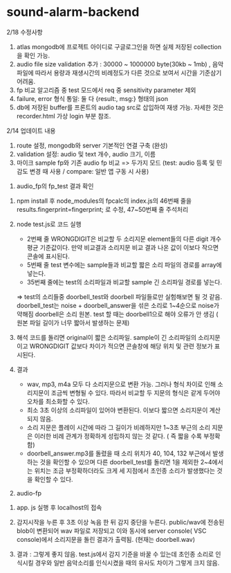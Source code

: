 # sound-alarm-backend
2/18 수정사항

1) atlas mongodb에 프로젝트 아이디로 구글로그인을 하면 실제 저장된 collection을 확인 가능. 
2) audio file size validation 추가 : 30000 ~ 1000000 byte(30kb ~ 1mb) , 음악파일에 따라서 용량과 재생시간의 비례정도가 다른 것으로 보여서 시간을 기준삼기 어려움. 
3) fp 비교 알고리즘 중 test 모드에서 req 중 sensitivity parameter 제외
4) failure, error 형식 통일: 둘 다 {result:, msg:} 형태의 json
5) db에 저장된 buffer를 프론트의 audio tag src로 삽입하여 재생 가능. 자세한 것은 recorder.html 가상 login 부분 참조.



2/14 업데이트 내용

1) route 설정, mongodb와 server 기본적인 연결 구축 (완성)
2) validation 설정: audio 및 text 개수, audio 크기, 이름 
3) 마이크 sample fp와 기존 audio fp 비교 => 두가지 모드 (test: audio 등록 및 민감도 변경 때 사용 / compare: 일반 앱 구동 시 사용)



1. audio_fp의 fp_test 결과 확인
  1) npm install 후 node_modules의 fpcalc의 index.js의 46번째 줄을 results.fingerprint=fingerprint; 로 수정, 47~50번째 줄 주석처리
  2) node test.js로 코드 실행
     - 2번째 줄 WRONGDIGIT은 비교할 두 소리지문 element들의 다른 digit 개수 평균 기준값이다. 만약 비교결과 소리지문 비교 결과 나온 값이 이보다 작으면 콘솔에 표시된다.   
     - 5번째 줄 test 변수에는 sample들과 비교할 짧은 소리 파일의 경로를 array에 넣는다.
     - 35번째 줄에는 test의 소리파일과 비교할 sample 긴 소리파일 경로를 넣는다.
     
      
     => test의 소리들중 doorbell_test와 doorbell 파일들로만 실험해보면 될 것 같음. doorbell_test는 noise + doorbell_answer을 섞은 소리로 1~4순으로 noise가 약해짐
        doorbell은 소리 원본. test 할 때는 doorbell1으로 해야 오류가 안 생김 ( 원본 파일 길이가 너무 짧아서 발생하는 문제)
        
  3) 해석 
      코드를 돌리면 original이 짧은 소리파일. sample이 긴 소리파일의 소리지문이고 WRONGDIGIT 값보다 차이가 적으면 콘솔창에 해당 위치 및 관련 정보가 표시된다.
      
  4) 결과
     - wav, mp3, m4a 모두 다 소리지문으로 변환 가능. 그러나 형식 차이로 인해 소리지문이 조금씩 변형될 수 있다. 따라서 비교할 두 지문의 형식은 같게 두어야 오차를 최소화할 수 있다.
     - 최소 3초 이상의 소리파일이 있어야 변환된다. 이보다 짧으면 소리지문이 계산되지 않음.
     - 소리 지문은 플레이 시간에 따라 그 길이가 비례하지만 1~3초 부근의 소리 지문은 이러한 비례 관계가 정확하게 성립하지 않는 것 같다. ( 즉 짧을 수록 부정확함)
     - doorbell_answer.mp3를 돌렸을 때 소리 위치가 40, 104, 132 부근에서 발생하는 것을 확인할 수 있으며  다른 doorbell_test를 돌리면 1을 제외한 2~4에서는 위치는 조금 부정확하더라도 
       크게 세 지점에서 초인종 소리가 발생했다는 것을 확인할 수 있다.
       
2. audio-fp 
  1) app. js 실행 후 localhost의 접속
  2) 감지시작을 누른 후 3초 이상 녹음 한 뒤 감지 중단을 누른다.  public/wav에 전송된 blob이 변환되어 wav 파일로 저장되고 이와 동시에 server console( VSC console)에서 소리지문을 돌린
     결과가 출력됨. (현재는 doorbell.wav)
     
  3) 결과 : 그렇게 좋지 않음. test.js에서 감지 기준을 바꿀 수 있는데 초인종 소리로 인식시킬 경우와 일반 음악소리를 인식시켰을 때의 유사도 차이가 그렇게 크지 않음.
